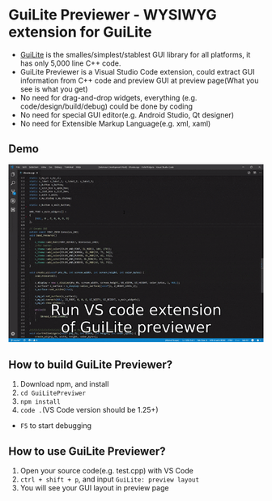 # GuiLite Previewer - WYSIWYG extension for GuiLite 
- [GuiLite](https://github.com/idea4good/GuiLite) is the smalles/simplest/stablest GUI library for all platforms, it has only 5,000 line C++ code.
- GuiLite Previewer is a Visual Studio Code extension, could extract GUI information from C++ code and preview GUI at preview page(What you see is what you get)
- No need for drag-and-drop widgets, everything (e.g. code/design/build/debug) could be done by coding
- No need for special GUI editor(e.g. Android Studio, Qt designer)
- No need for Extensible Markup Language(e.g. xml, xaml)

## Demo
![demo](demo.gif)

## How to build GuiLite Previewer?
1. Download npm, and install
2. `cd GuiLitePreviwer`
3. `npm install` 
4. `code .`(VS Code version should be 1.25+)
- `F5` to start debugging

## How to use GuiLite Previewer?
1. Open your source code(e.g. test.cpp) with VS Code
2. `ctrl + shift + p`, and input `GuiLite: preview layout`
3. You will see your GUI layout in preview page
 
